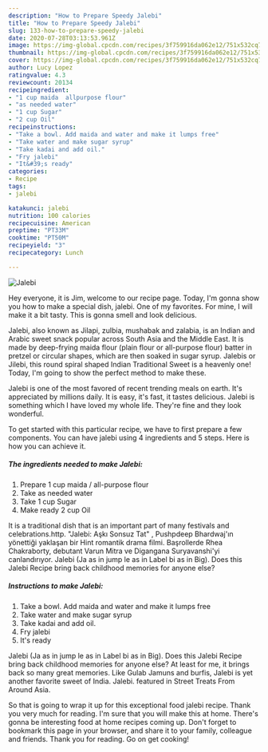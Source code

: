 ```yaml
---
description: "How to Prepare Speedy Jalebi"
title: "How to Prepare Speedy Jalebi"
slug: 133-how-to-prepare-speedy-jalebi
date: 2020-07-28T03:13:53.961Z
image: https://img-global.cpcdn.com/recipes/3f759916da062e12/751x532cq70/jalebi-recipe-main-photo.jpg
thumbnail: https://img-global.cpcdn.com/recipes/3f759916da062e12/751x532cq70/jalebi-recipe-main-photo.jpg
cover: https://img-global.cpcdn.com/recipes/3f759916da062e12/751x532cq70/jalebi-recipe-main-photo.jpg
author: Lucy Lopez
ratingvalue: 4.3
reviewcount: 20134
recipeingredient:
- "1 cup maida  allpurpose flour"
- "as needed water"
- "1 cup Sugar"
- "2 cup Oil"
recipeinstructions:
- "Take a bowl. Add maida and water and make it lumps free"
- "Take water and make sugar syrup"
- "Take kadai and add oil."
- "Fry jalebi"
- "It&#39;s ready"
categories:
- Recipe
tags:
- jalebi

katakunci: jalebi 
nutrition: 100 calories
recipecuisine: American
preptime: "PT33M"
cooktime: "PT50M"
recipeyield: "3"
recipecategory: Lunch

---
```



![Jalebi](https://img-global.cpcdn.com/recipes/3f759916da062e12/751x532cq70/jalebi-recipe-main-photo.jpg)

Hey everyone, it is Jim, welcome to our recipe page. Today, I'm gonna show you how to make a special dish, jalebi. One of my favorites. For mine, I will make it a bit tasty. This is gonna smell and look delicious.

Jalebi, also known as Jilapi, zulbia, mushabak and zalabia, is an Indian and Arabic sweet snack popular across South Asia and the Middle East. It is made by deep-frying maida flour (plain flour or all-purpose flour) batter in pretzel or circular shapes, which are then soaked in sugar syrup. Jalebis or Jilebi, this round spiral shaped Indian Traditional Sweet is a heavenly one! Today, I&#39;m going to show the perfect method to make these.

Jalebi is one of the most favored of recent trending meals on earth. It's appreciated by millions daily. It is easy, it's fast, it tastes delicious. Jalebi is something which I have loved my whole life. They're fine and they look wonderful.


To get started with this particular recipe, we have to first prepare a few components. You can have jalebi using 4 ingredients and 5 steps. Here is how you can achieve it.

<!--inarticleads1-->

##### The ingredients needed to make Jalebi:

1. Prepare 1 cup maida / all-purpose flour
1. Take as needed water
1. Take 1 cup Sugar
1. Make ready 2 cup Oil


It is a traditional dish that is an important part of many festivals and celebrations.http. &#34;Jalebi: Aşkı Sonsuz Tat&#34; , Pushpdeep Bhardwaj&#39;ın yönettiği yaklaşan bir Hint romantik drama filmi. Başrollerde Rhea Chakraborty, debutant Varun Mitra ve Digangana Suryavanshi&#39;yi canlandırıyor. Jalebi (Ja as in jump le as in Label bi as in Big). Does this Jalebi Recipe bring back childhood memories for anyone else? 

<!--inarticleads2-->

##### Instructions to make Jalebi:

1. Take a bowl. Add maida and water and make it lumps free
1. Take water and make sugar syrup
1. Take kadai and add oil.
1. Fry jalebi
1. It&#39;s ready


Jalebi (Ja as in jump le as in Label bi as in Big). Does this Jalebi Recipe bring back childhood memories for anyone else? At least for me, it brings back so many great memories. Like Gulab Jamuns and burfis, Jalebi is yet another favorite sweet of India. Jalebi. featured in Street Treats From Around Asia. 

So that is going to wrap it up for this exceptional food jalebi recipe. Thank you very much for reading. I'm sure that you will make this at home. There's gonna be interesting food at home recipes coming up. Don't forget to bookmark this page in your browser, and share it to your family, colleague and friends. Thank you for reading. Go on get cooking!

